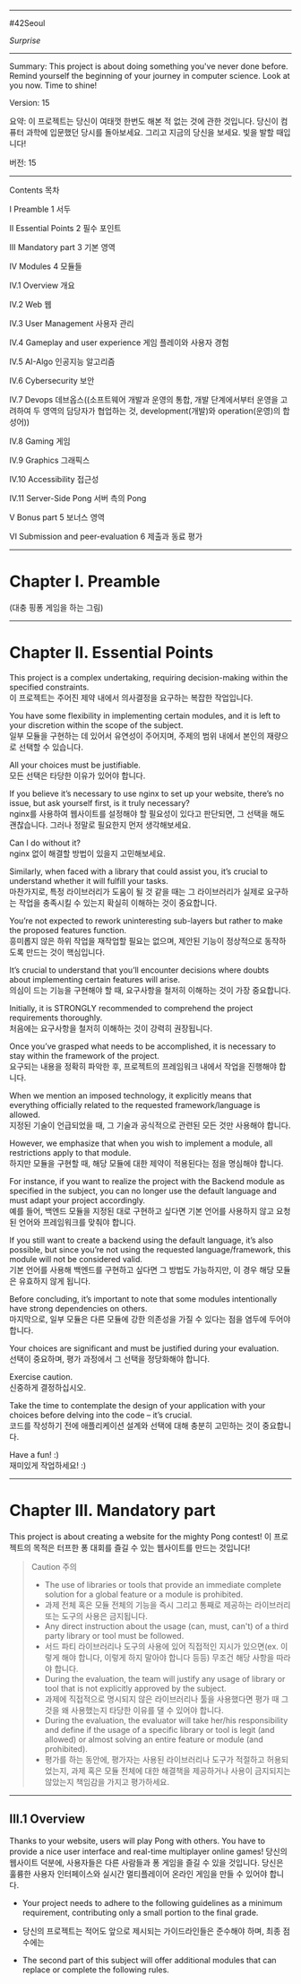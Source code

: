 
---

#42Seoul 

*Surprise*

---

Summary:
This project is about doing something you've never done before.
Remind yourself the beginning of your journey in computer science.
Look at you now. Time to shine!

Version: 15

요약:
이 프로젝트는 당신이 여태껏 한번도 해본 적 없는 것에 관한 것입니다.
당신이 컴퓨터 과학에 입문했던 당시를 돌아보세요.
그리고 지금의 당신을 보세요. 빛을 발할 때입니다!

버전: 15

---

Contents
목차

I Preamble
1 서두

II Essential Points
2 필수 포인트

III Mandatory part
3 기본 영역

IV Modules
4 모듈들

IV.1 Overview
개요

IV.2 Web
웹

IV.3 User Management
사용자 관리

IV.4 Gameplay and user experience
게임 플레이와 사용자 경험

IV.5 AI-Algo
인공지능 알고리즘

IV.6 Cybersecurity
보안

IV.7 Devops
데브옵스((소프트웨어 개발과 운영의 통합, 개발 단계에서부터 운영을 고려하여 두 영역의 담당자가 협업하는 것, development(개발)와 operation(운영)의 합성어))

IV.8 Gaming
게임

IV.9 Graphics
그래픽스

IV.10 Accessibility
접근성

IV.11 Server-Side Pong
서버 측의 Pong

V Bonus part
5 보너스 영역

VI Submission and peer-evaluation
6 제출과 동료 평가

---

# Chapter I. Preamble

(대충 핑퐁 게임을 하는 그림)

---

# Chapter II. Essential Points

This project is a complex undertaking, requiring decision-making within the specified constraints.  
이 프로젝트는 주어진 제약 내에서 의사결정을 요구하는 복잡한 작업입니다.

You have some flexibility in implementing certain modules, and it is left to your discretion within the scope of the subject.  
일부 모듈을 구현하는 데 있어서 유연성이 주어지며, 주제의 범위 내에서 본인의 재량으로 선택할 수 있습니다.

All your choices must be justifiable.  
모든 선택은 타당한 이유가 있어야 합니다.

If you believe it’s necessary to use nginx to set up your website, there’s no issue, but ask yourself first, is it truly necessary?  
nginx를 사용하여 웹사이트를 설정해야 할 필요성이 있다고 판단되면, 그 선택을 해도 괜찮습니다. 그러나 정말로 필요한지 먼저 생각해보세요.

Can I do without it?  
nginx 없이 해결할 방법이 있을지 고민해보세요.

Similarly, when faced with a library that could assist you, it’s crucial to understand whether it will fulfill your tasks.  
마찬가지로, 특정 라이브러리가 도움이 될 것 같을 때는 그 라이브러리가 실제로 요구하는 작업을 충족시킬 수 있는지 확실히 이해하는 것이 중요합니다.

You’re not expected to rework uninteresting sub-layers but rather to make the proposed features function.  
흥미롭지 않은 하위 작업을 재작업할 필요는 없으며, 제안된 기능이 정상적으로 동작하도록 만드는 것이 핵심입니다.

It’s crucial to understand that you’ll encounter decisions where doubts about implementing certain features will arise.  
의심이 드는 기능을 구현해야 할 때, 요구사항을 철저히 이해하는 것이 가장 중요합니다.

Initially, it is STRONGLY recommended to comprehend the project requirements thoroughly.  
처음에는 요구사항을 철저히 이해하는 것이 강력히 권장됩니다.

Once you’ve grasped what needs to be accomplished, it is necessary to stay within the framework of the project.  
요구되는 내용을 정확히 파악한 후, 프로젝트의 프레임워크 내에서 작업을 진행해야 합니다.

When we mention an imposed technology, it explicitly means that everything officially related to the requested framework/language is allowed.  
지정된 기술이 언급되었을 때, 그 기술과 공식적으로 관련된 모든 것만 사용해야 합니다.

However, we emphasize that when you wish to implement a module, all restrictions apply to that module.  
하지만 모듈을 구현할 때, 해당 모듈에 대한 제약이 적용된다는 점을 명심해야 합니다.

For instance, if you want to realize the project with the Backend module as specified in the subject, you can no longer use the default language and must adapt your project accordingly.  
예를 들어, 백엔드 모듈을 지정된 대로 구현하고 싶다면 기본 언어를 사용하지 않고 요청된 언어와 프레임워크를 맞춰야 합니다.

If you still want to create a backend using the default language, it’s also possible, but since you’re not using the requested language/framework, this module will not be considered valid.  
기본 언어를 사용해 백엔드를 구현하고 싶다면 그 방법도 가능하지만, 이 경우 해당 모듈은 유효하지 않게 됩니다.

Before concluding, it’s important to note that some modules intentionally have strong dependencies on others.  
마지막으로, 일부 모듈은 다른 모듈에 강한 의존성을 가질 수 있다는 점을 염두에 두어야 합니다.

Your choices are significant and must be justified during your evaluation.  
선택이 중요하며, 평가 과정에서 그 선택을 정당화해야 합니다.

Exercise caution.  
신중하게 결정하십시오.

Take the time to contemplate the design of your application with your choices before delving into the code – it’s crucial.  
코드를 작성하기 전에 애플리케이션 설계와 선택에 대해 충분히 고민하는 것이 중요합니다.

Have a fun! :)  
재미있게 작업하세요! :)

---

# Chapter III. Mandatory part

This project is about creating a website for the mighty Pong contest!
이 프로젝트의 목적은 터프한 퐁 대회를 즐길 수 있는 웹사이트를 만드는 것입니다!

> Caution
> 주의
> - The use of libraries or tools that provide an immediate complete solution for a global feature or a module is prohibited.
> - 과제 전체 혹은 모듈 전체의 기능을 즉시 그리고 통째로 제공하는 라이브러리 또는 도구의 사용은 금지됩니다.
> - Any direct instruction about the usage (can, must, can't) of a third party library or tool must be followed.
> - 서드 파티 라이브러리나 도구의 사용에 있어 직접적인 지시가 있으면(ex. 이렇게 해야 합니다, 이렇게 하지 말아야 합니다 등등) 무조건 해당 사항을 따라야 합니다.
> - During the evaluation, the team will justify any usage of library or tool that is not explicitly approved by the subject.
> - 과제에 직접적으로 명시되지 않은 라이브러리나 툴을 사용했다면 평가 때 그것을 왜 사용했는지 타당한 이유를 댈 수 있어야 합니다.
> - During the evaluation, the evaluator will take her/his responsibility and define if the usage of a specific library or tool is legit (and allowed) or almost solving an entire feature or module (and prohibited).
> - 평가를 하는 동안에, 평가자는 사용된 라이브러리나 도구가 적절하고 허용되었는지, 과제 혹은 모듈 전체에 대한 해결책을 제공하거나 사용이 금지되지는 않았는지 책임감을 가지고 평가하세요.

---

## III.1 Overview

Thanks to your website, users will play Pong with others. You have to provide a nice user interface and real-time multiplayer online games!
당신의 웹사이트 덕분에, 사용자들은 다른 사람들과 퐁 게임을 즐길 수 있을 것입니다. 당신은 훌륭한 사용자 인터페이스와 실시간 멀티플레이어 온라인 게임을 만들 수 있어야 합니다.

- Your project needs to adhere to the following guidelines as a minimum requirement, contributing only a small portion to the final grade.
- 당신의 프로젝트는 적어도 앞으로 제시되는 가이드라인들은 준수해야 하며, 최종 점수에는

- The second part of this subject will offer additional modules that can replace or complete the following rules.
